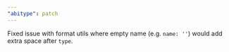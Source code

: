 ```yaml
---
"abitype": patch
---
```


Fixed issue with format utils where empty name (e.g. `name: ''`) would add extra space after `type`.
